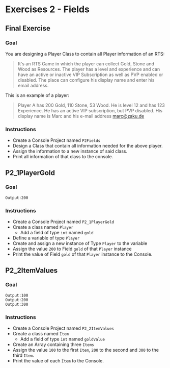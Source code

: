 # Exercises 2 - Fields

## Final Exercise

### Goal
You are designing a Player Class to contain all Player information of an RTS:
> It's an RTS Game in which the player can collect Gold, Stone and Wood as Resources. The player has a level and experience and can have an active or inactive VIP Subscription as well as PVP enabled or disabled. The place can configure his display name and enter his email address.

This is an example of a player:
> Player A has 200 Gold, 110 Stone, 53 Wood. He is level 12 and has 123 Experience. He has an active VIP subscription, but PVP disabled. His display name is Marc and his e-mail address marc@zaku.de

### Instructions
- Create a Console Project named `P2Fields`
- Design a Class that contain all information needed for the above player.
- Assign the information to a new instance of said class.
- Print all information of that class to the console.


## P2_1PlayerGold

### Goal
```
Output:200
```
### Instructions
- Create a Console Project named `P2_1PlayerGold`
- Create a class named `Player`
  - Add a field of type `int` named `gold`
- Define a variable of type `Player`
- Create and assign a new instance of Type `Player` to the variable
- Assign the value `200` to Field `gold` of that `Player` instance
- Print the value of Field `gold` of that `Player`  instance to the Console.

## P2_2ItemValues

### Goal
```
Output:100
Output:200
Output:300
```
### Instructions
- Create a Console Project named `P2_2ItemValues`
- Create a class named `Item`
  - Add a field of type `int` named `goldValue`
- Create an Array containing three `Items`
- Assign the value `100` to the first `Item`, `200` to the second and `300` to the third `Item`.
- Print the value of each `Item` to the Console.